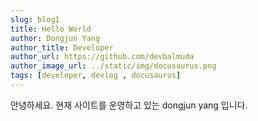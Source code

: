 ```yaml
---
slug: blog1
title: Hello World
author: Dongjun Yang
author_title: Developer
author_url: https://github.com/devbalmuda
author_image_url: ../static/img/docusaurus.png
tags: [developer, devlog , docusaurus]
---
```


안녕하세요. 현재 사이트를 운영하고 있는 dongjun yang 입니다.